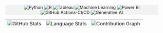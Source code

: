 <div align="center" style="max-width: 800 px; margin: 0 auto; background-color: #f2f2f2; padding: 60 px auto; text-align: center;">

  ![Python](https://img.shields.io/badge/-Python-3776AB?logo=python&logoColor=white&style=flat) ![R](https://img.shields.io/badge/-R-276DC3?logo=r&logoColor=white&style=flat) ![Tableau](https://img.shields.io/badge/-Tableau-E97627?logo=tableau&logoColor=white&style=flat) ![Machine Learning](https://img.shields.io/badge/-Machine%20Learning-FF6F00?style=flat&logoColor=white) ![Power BI](https://img.shields.io/badge/-Power%20BI-F2C811?logo=microsoft-power-bi&logoColor=white&style=flat) ![GitHub Actions-CI/CD](https://img.shields.io/badge/GitHub%20Actions-CI/CD-2088FF?logo=github-actions&logoColor=white&style=flat) ![Generative AI](https://img.shields.io/badge/-Generative%20AI-4E79A7?style=flat&logo=lock&logoColor=white)

</div>




<div style="max-width: 800 px; margin: 20 px auto; text-align: center;">
  <table style="width: 100 %; text-align: center;">
    <tr>
      <td style="width: 33 %;">
        <img src="https://github-readme-stats.vercel.app/api?username=msaini888&show_icons=true&theme=dracula&count_private=true" alt="GitHub Stats">
      </td>
      <td style="width: 33 %;">
        <img src="https://github-readme-stats.vercel.app/api/top-langs/?username=msaini888&layout=compact&langs_count=10&theme=dracula" alt="Language Stats">
      </td>
      <td style="width: 33 %;">
        <img src="https://github-readme-streak-stats.herokuapp.com/?user=msaini888&theme=dark" alt="Contribution Graph">
      </td>
    </tr>
  </table>
</div>
